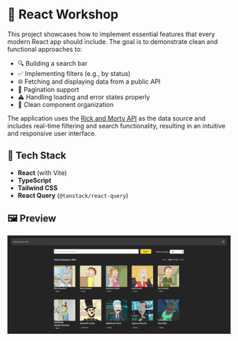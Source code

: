 # 🚀 React Workshop

This project showcases how to implement essential features that every modern React app should include. The goal is to demonstrate clean and functional approaches to:

- 🔍 Building a search bar
- ✅ Implementing filters (e.g., by status)
- 🌐 Fetching and displaying data from a public API
- 🔄 Pagination support
- ⚠️ Handling loading and error states properly
- 🎯 Clean component organization

The application uses the [Rick and Morty API](https://rickandmortyapi.com/) as the data source and includes real-time filtering and search functionality, resulting in an intuitive and responsive user interface.

## 🧱 Tech Stack

- **React** (with Vite)
- **TypeScript**
- **Tailwind CSS**
- **React Query** (`@tanstack/react-query`)

## 🖼 Preview
![App Preview](./src/assets/rick-and-morty.png)